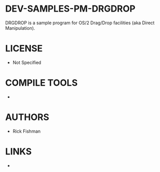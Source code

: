 DEV-SAMPLES-PM-DRGDROP
======================

DRGDROP is a sample program for OS/2 Drag/Drop facilities (aka Direct Manipulation).

LICENSE
===============
* Not Specified

COMPILE TOOLS
===============
* 
 
AUTHORS
===============
* Rick Fishman

LINKS
===============
* 
